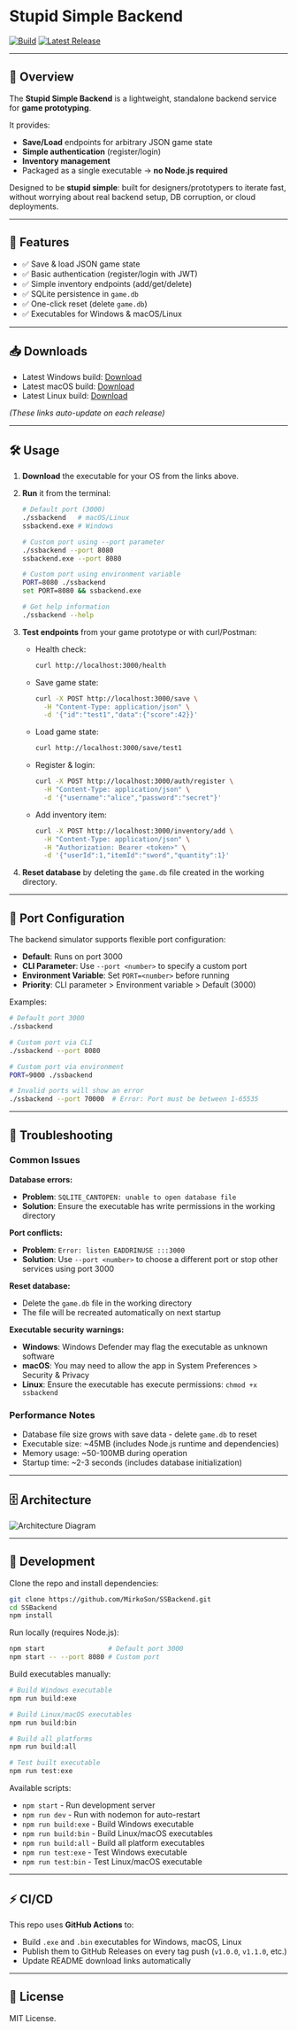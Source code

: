# Stupid Simple Backend

[![Build](https://github.com/MirkoSon/SSBackend/actions/workflows/release.yml/badge.svg)](https://github.com/MirkoSon/SSBackend/actions)
[![Latest Release](https://img.shields.io/github/v/release/MirkoSon/SSBackend?logo=github)](https://github.com/MirkoSon/SSBackend/releases)

---

## 📖 Overview

The **Stupid Simple Backend** is a lightweight, standalone backend service for **game prototyping**.

It provides:

* **Save/Load** endpoints for arbitrary JSON game state
* **Simple authentication** (register/login)
* **Inventory management**
* Packaged as a single executable → **no Node.js required**

Designed to be **stupid simple**: built for designers/prototypers to iterate fast, without worrying about real backend setup, DB corruption, or cloud deployments.

---

## 🚀 Features

* ✅ Save & load JSON game state
* ✅ Basic authentication (register/login with JWT)
* ✅ Simple inventory endpoints (add/get/delete)
* ✅ SQLite persistence in `game.db`
* ✅ One-click reset (delete `game.db`)
* ✅ Executables for Windows & macOS/Linux

---

## 📥 Downloads

* Latest Windows build: [Download](#)
* Latest macOS build: [Download](#)
* Latest Linux build: [Download](#)

*(These links auto-update on each release)*

---

## 🛠️ Usage

1. **Download** the executable for your OS from the links above.

2. **Run** it from the terminal:

   ```bash
   # Default port (3000)
   ./ssbackend   # macOS/Linux
   ssbackend.exe # Windows
   
   # Custom port using --port parameter
   ./ssbackend --port 8080
   ssbackend.exe --port 8080
   
   # Custom port using environment variable
   PORT=8080 ./ssbackend
   set PORT=8080 && ssbackend.exe
   
   # Get help information
   ./ssbackend --help
   ```

3. **Test endpoints** from your game prototype or with curl/Postman:

   * Health check:

     ```bash
     curl http://localhost:3000/health
     ```

   * Save game state:

     ```bash
     curl -X POST http://localhost:3000/save \
       -H "Content-Type: application/json" \
       -d '{"id":"test1","data":{"score":42}}'
     ```

   * Load game state:

     ```bash
     curl http://localhost:3000/save/test1
     ```

   * Register & login:

     ```bash
     curl -X POST http://localhost:3000/auth/register \
       -H "Content-Type: application/json" \
       -d '{"username":"alice","password":"secret"}'
     ```

   * Add inventory item:

     ```bash
     curl -X POST http://localhost:3000/inventory/add \
       -H "Content-Type: application/json" \
       -H "Authorization: Bearer <token>" \
       -d '{"userId":1,"itemId":"sword","quantity":1}'
     ```

4. **Reset database** by deleting the `game.db` file created in the working directory.

---

## 📖 Port Configuration

The backend simulator supports flexible port configuration:

- **Default**: Runs on port 3000
- **CLI Parameter**: Use `--port <number>` to specify a custom port
- **Environment Variable**: Set `PORT=<number>` before running
- **Priority**: CLI parameter > Environment variable > Default (3000)

Examples:
```bash
# Default port 3000
./ssbackend

# Custom port via CLI
./ssbackend --port 8080

# Custom port via environment
PORT=9000 ./ssbackend

# Invalid ports will show an error
./ssbackend --port 70000  # Error: Port must be between 1-65535
```

---

## 🔧 Troubleshooting

### Common Issues

**Database errors:**
- **Problem**: `SQLITE_CANTOPEN: unable to open database file`
- **Solution**: Ensure the executable has write permissions in the working directory

**Port conflicts:**
- **Problem**: `Error: listen EADDRINUSE :::3000`
- **Solution**: Use `--port <number>` to choose a different port or stop other services using port 3000

**Reset database:**
- Delete the `game.db` file in the working directory
- The file will be recreated automatically on next startup

**Executable security warnings:**
- **Windows**: Windows Defender may flag the executable as unknown software
- **macOS**: You may need to allow the app in System Preferences > Security & Privacy
- **Linux**: Ensure the executable has execute permissions: `chmod +x ssbackend`

### Performance Notes

- Database file size grows with save data - delete `game.db` to reset
- Executable size: ~45MB (includes Node.js runtime and dependencies)
- Memory usage: ~50-100MB during operation
- Startup time: ~2-3 seconds (includes database initialization)

---

## 🗄️ Architecture

![Architecture Diagram](assets/architecture.png)

---

## 🔧 Development

Clone the repo and install dependencies:

```bash
git clone https://github.com/MirkoSon/SSBackend.git
cd SSBackend
npm install
```

Run locally (requires Node.js):

```bash
npm start                # Default port 3000
npm start -- --port 8080 # Custom port
```

Build executables manually:

```bash
# Build Windows executable
npm run build:exe

# Build Linux/macOS executables
npm run build:bin

# Build all platforms
npm run build:all

# Test built executable
npm run test:exe
```

Available scripts:
- `npm start` - Run development server
- `npm run dev` - Run with nodemon for auto-restart
- `npm run build:exe` - Build Windows executable
- `npm run build:bin` - Build Linux/macOS executables
- `npm run build:all` - Build all platform executables
- `npm run test:exe` - Test Windows executable
- `npm run test:bin` - Test Linux/macOS executable

---

## ⚡ CI/CD

This repo uses **GitHub Actions** to:

* Build `.exe` and `.bin` executables for Windows, macOS, Linux
* Publish them to GitHub Releases on every tag push (`v1.0.0`, `v1.1.0`, etc.)
* Update README download links automatically

---

## 📜 License

MIT License.
